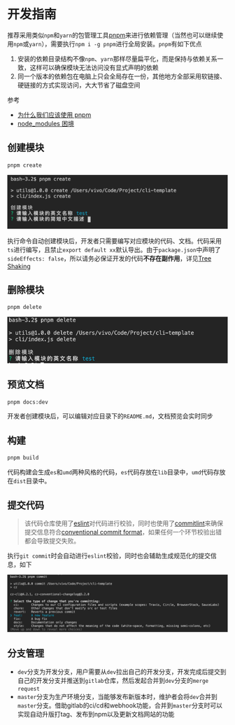 # 开发指南

推荐采用类似`npm`和`yarn`的包管理工具[pnpm](https://pnpm.js.org/en/)来进行依赖管理（当然也可以继续使用`npm`或`yarn`），需要执行`npm i -g pnpm`进行全局安装。`pnpm`有如下优点

1. 安装的依赖目录结构不像`npm`、`yarn`那样尽量扁平化，而是保持与依赖关系一致，这样可以确保模块无法访问没有显式声明的依赖
2. 同一个版本的依赖包在电脑上只会全局存在一份，其他地方全部采用软链接、硬链接的方式实现访问，大大节省了磁盘空间

参考
  * [为什么我们应该使用 pnpm](https://segmentfault.com/a/1190000013214927)
  * [node_modules 困境](https://zhuanlan.zhihu.com/p/137535779)

## 创建模块

```bash
pnpm create
```

![create](./image/create.png)

执行命令自动创建模块后，开发者只需要编写对应模块的代码、文档。代码采用`ts`进行编写，且禁止`export default xx`默认导出。由于`package.json`中声明了`sideEffects: false`，所以请务必保证开发的代码**不存在副作用**，详见[Tree Shaking](https://webpack.js.org/guides/tree-shaking/)

## 删除模块

```bash
pnpm delete
```

![delete](./image/delete.png)

## 预览文档

```bash
pnpm docs:dev
```

开发者创建模块后，可以编辑对应目录下的`README.md`，文档预览会实时同步

## 构建

```bash
pnpm build
```

代码构建会生成`es`和`umd`两种风格的代码，`es`代码存放在`lib`目录中，`umd`代码存放在`dist`目录中。

## 提交代码

> 该代码仓库使用了[eslint](https://eslint.org)对代码进行校验，同时也使用了[commitlint](https://github.com/conventional-changelog/commitlint)来确保提交信息符合[conventional commit format](https://www.conventionalcommits.org/en/v1.0.0/)，如果任何一个环节校验出错都会导致提交失败。

执行`git commit`时会自动进行`eslint`校验，同时也会辅助生成规范化的提交信息，如下

![commit](./image/commit.png)

## 分支管理

- `dev`分支为开发分支，用户需要从`dev`拉出自己的开发分支，开发完成后提交到自己的开发分支并推送到`gitlab`仓库，然后发起合并到`dev`分支的`merge request`
- `master`分支为生产环境分支，当能够发布新版本时，维护者会将`dev`合并到`master`分支。借助gitlab的ci/cd和webhook功能，合并到`master`分支时可以实现自动升版打tag、发布到npm以及更新文档网站的功能

